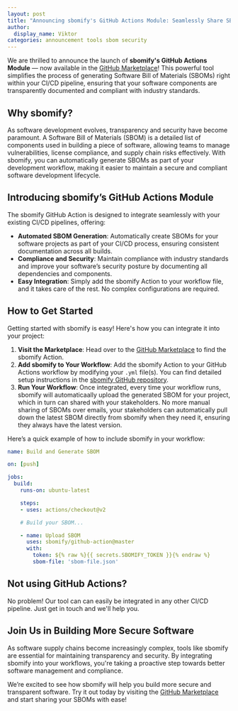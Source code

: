 ```yaml
---
layout: post
title: "Announcing sbomify's GitHub Actions Module: Seamlessly Share SBOMs in Your CI/CD Pipeline"
author:
  display_name: Viktor
categories: announcement tools sbom security
---
```


We are thrilled to announce the launch of **sbomify's GitHub Actions Module** — now available in the [GitHub Marketplace](https://github.com/marketplace/actions/sbomify)! This powerful tool simplifies the process of generating Software Bill of Materials (SBOMs) right within your CI/CD pipeline, ensuring that your software components are transparently documented and compliant with industry standards.

## Why sbomify?

As software development evolves, transparency and security have become paramount. A Software Bill of Materials (SBOM) is a detailed list of components used in building a piece of software, allowing teams to manage vulnerabilities, license compliance, and supply chain risks effectively. With sbomify, you can automatically generate SBOMs as part of your development workflow, making it easier to maintain a secure and compliant software development lifecycle.

## Introducing sbomify’s GitHub Actions Module

The sbomify GitHub Action is designed to integrate seamlessly with your existing CI/CD pipelines, offering:

- **Automated SBOM Generation**: Automatically create SBOMs for your software projects as part of your CI/CD process, ensuring consistent documentation across all builds.
- **Compliance and Security**: Maintain compliance with industry standards and improve your software’s security posture by documenting all dependencies and components.
- **Easy Integration**: Simply add the sbomify Action to your workflow file, and it takes care of the rest. No complex configurations are required.

## How to Get Started

Getting started with sbomify is easy! Here's how you can integrate it into your project:

1. **Visit the Marketplace**: Head over to the [GitHub Marketplace](https://github.com/marketplace/actions/sbomify) to find the sbomify Action.
2. **Add sbomify to Your Workflow**: Add the sbomify Action to your GitHub Actions workflow by modifying your `.yml` file(s). You can find detailed setup instructions in the [sbomify GitHub repository](https://github.com/sbomify/github-action).
3. **Run Your Workflow**: Once integrated, every time your workflow runs, sbomify will automaticaally upload the generated SBOM for your project, which in turn can shared with your stakeholders. No more manual sharing of SBOMs over emails, your stakeholders can automatically pull down the latest SBOM directly from sbomify when they need it, ensuring they always have the latest version.

Here’s a quick example of how to include sbomify in your workflow:

```yaml
name: Build and Generate SBOM

on: [push]

jobs:
  build:
    runs-on: ubuntu-latest

    steps:
    - uses: actions/checkout@v2

    # Build your SBOM...

    - name: Upload SBOM
      uses: sbomify/github-action@master
      with:
        token: ${% raw %}{{ secrets.SBOMIFY_TOKEN }}{% endraw %}
        sbom-file: 'sbom-file.json'
```

## Not using GitHub Actions?

No problem! Our tool can can easily be integrated in any other CI/CD pipeline. Just get in touch and we'll help you.

## Join Us in Building More Secure Software

As software supply chains become increasingly complex, tools like sbomify are essential for maintaining transparency and security. By integrating sbomify into your workflows, you're taking a proactive step towards better software management and compliance.

We’re excited to see how sbomify will help you build more secure and transparent software. Try it out today by visiting the [GitHub Marketplace](https://github.com/marketplace/actions/sbomify) and start sharing your SBOMs with ease!
